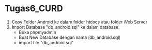 # Tugas6_CURD

1. Copy Folder Android ke dalam folder htdocs atau folder Web Server
2. Import Database "db_android.sql" ke dalam database:
	- Buka phpmyadmin
	- Buat New Database dengan nama (db_android.sql)
	- import file "db_android.sql"
